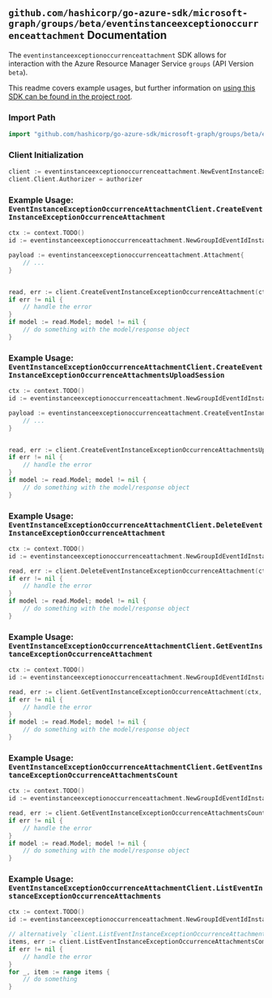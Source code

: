 
## `github.com/hashicorp/go-azure-sdk/microsoft-graph/groups/beta/eventinstanceexceptionoccurrenceattachment` Documentation

The `eventinstanceexceptionoccurrenceattachment` SDK allows for interaction with the Azure Resource Manager Service `groups` (API Version `beta`).

This readme covers example usages, but further information on [using this SDK can be found in the project root](https://github.com/hashicorp/go-azure-sdk/tree/main/docs).

### Import Path

```go
import "github.com/hashicorp/go-azure-sdk/microsoft-graph/groups/beta/eventinstanceexceptionoccurrenceattachment"
```


### Client Initialization

```go
client := eventinstanceexceptionoccurrenceattachment.NewEventInstanceExceptionOccurrenceAttachmentClientWithBaseURI("https://management.azure.com")
client.Client.Authorizer = authorizer
```


### Example Usage: `EventInstanceExceptionOccurrenceAttachmentClient.CreateEventInstanceExceptionOccurrenceAttachment`

```go
ctx := context.TODO()
id := eventinstanceexceptionoccurrenceattachment.NewGroupIdEventIdInstanceIdExceptionOccurrenceID("groupIdValue", "eventIdValue", "eventId1Value", "eventId2Value")

payload := eventinstanceexceptionoccurrenceattachment.Attachment{
	// ...
}


read, err := client.CreateEventInstanceExceptionOccurrenceAttachment(ctx, id, payload)
if err != nil {
	// handle the error
}
if model := read.Model; model != nil {
	// do something with the model/response object
}
```


### Example Usage: `EventInstanceExceptionOccurrenceAttachmentClient.CreateEventInstanceExceptionOccurrenceAttachmentsUploadSession`

```go
ctx := context.TODO()
id := eventinstanceexceptionoccurrenceattachment.NewGroupIdEventIdInstanceIdExceptionOccurrenceID("groupIdValue", "eventIdValue", "eventId1Value", "eventId2Value")

payload := eventinstanceexceptionoccurrenceattachment.CreateEventInstanceExceptionOccurrenceAttachmentsUploadSessionRequest{
	// ...
}


read, err := client.CreateEventInstanceExceptionOccurrenceAttachmentsUploadSession(ctx, id, payload)
if err != nil {
	// handle the error
}
if model := read.Model; model != nil {
	// do something with the model/response object
}
```


### Example Usage: `EventInstanceExceptionOccurrenceAttachmentClient.DeleteEventInstanceExceptionOccurrenceAttachment`

```go
ctx := context.TODO()
id := eventinstanceexceptionoccurrenceattachment.NewGroupIdEventIdInstanceIdExceptionOccurrenceIdAttachmentID("groupIdValue", "eventIdValue", "eventId1Value", "eventId2Value", "attachmentIdValue")

read, err := client.DeleteEventInstanceExceptionOccurrenceAttachment(ctx, id, eventinstanceexceptionoccurrenceattachment.DefaultDeleteEventInstanceExceptionOccurrenceAttachmentOperationOptions())
if err != nil {
	// handle the error
}
if model := read.Model; model != nil {
	// do something with the model/response object
}
```


### Example Usage: `EventInstanceExceptionOccurrenceAttachmentClient.GetEventInstanceExceptionOccurrenceAttachment`

```go
ctx := context.TODO()
id := eventinstanceexceptionoccurrenceattachment.NewGroupIdEventIdInstanceIdExceptionOccurrenceIdAttachmentID("groupIdValue", "eventIdValue", "eventId1Value", "eventId2Value", "attachmentIdValue")

read, err := client.GetEventInstanceExceptionOccurrenceAttachment(ctx, id, eventinstanceexceptionoccurrenceattachment.DefaultGetEventInstanceExceptionOccurrenceAttachmentOperationOptions())
if err != nil {
	// handle the error
}
if model := read.Model; model != nil {
	// do something with the model/response object
}
```


### Example Usage: `EventInstanceExceptionOccurrenceAttachmentClient.GetEventInstanceExceptionOccurrenceAttachmentsCount`

```go
ctx := context.TODO()
id := eventinstanceexceptionoccurrenceattachment.NewGroupIdEventIdInstanceIdExceptionOccurrenceID("groupIdValue", "eventIdValue", "eventId1Value", "eventId2Value")

read, err := client.GetEventInstanceExceptionOccurrenceAttachmentsCount(ctx, id, eventinstanceexceptionoccurrenceattachment.DefaultGetEventInstanceExceptionOccurrenceAttachmentsCountOperationOptions())
if err != nil {
	// handle the error
}
if model := read.Model; model != nil {
	// do something with the model/response object
}
```


### Example Usage: `EventInstanceExceptionOccurrenceAttachmentClient.ListEventInstanceExceptionOccurrenceAttachments`

```go
ctx := context.TODO()
id := eventinstanceexceptionoccurrenceattachment.NewGroupIdEventIdInstanceIdExceptionOccurrenceID("groupIdValue", "eventIdValue", "eventId1Value", "eventId2Value")

// alternatively `client.ListEventInstanceExceptionOccurrenceAttachments(ctx, id, eventinstanceexceptionoccurrenceattachment.DefaultListEventInstanceExceptionOccurrenceAttachmentsOperationOptions())` can be used to do batched pagination
items, err := client.ListEventInstanceExceptionOccurrenceAttachmentsComplete(ctx, id, eventinstanceexceptionoccurrenceattachment.DefaultListEventInstanceExceptionOccurrenceAttachmentsOperationOptions())
if err != nil {
	// handle the error
}
for _, item := range items {
	// do something
}
```
